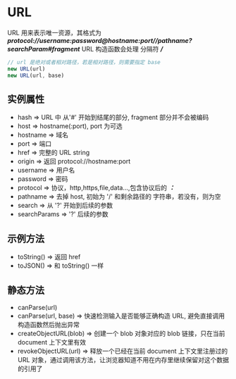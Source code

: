# URL
URL 用来表示唯一资源，其格式为 ***protocol://username:password@hostname:port//pathname?searchParam#fragment***
URL 构造函数会处理 分隔符 ***/***
```js
// url 是绝对或者相对路径，若是相对路径，则需要指定 base
new URL(url)
new URL(url, base)
```

## 实例属性
* hash => URL 中 从'#' 开始到结尾的部分, fragment 部分并不会被编码
* host => hostname(:port), port 为可选
* hostname => 域名
* port => 端口
* href => 完整的 URL string
* origin => 返回 protocol://hostname:port 
* username => 用户名
* password => 密码
* protocol => 协议，http,https,file,data...,包含协议后的 ***：***
* pathname => 去掉 host, 初始为 '/' 和剩余路径的 字符串，若没有，则为空
* search => 从 '?' 开始到后续的参数
* searchParams => '?' 后续的参数
## 示例方法
* toString() => 返回 href
* toJSON() => 和 toString() 一样
## 静态方法
* canParse(url)
* canParse(url, base) => 快速检测输入是否能够正确构造 URL, 避免直接调用构造函数然后抛出异常
* createObjectURL(blob) => 创建一个 blob 对象对应的 blob 链接，只在当前 document 上下文里有效
* revokeObjectURL(url) => 释放一个已经在当前 document 上下文里注册过的 URL 对象，通过调用该方法，让浏览器知道不用在内存里继续保留对这个数据的引用了